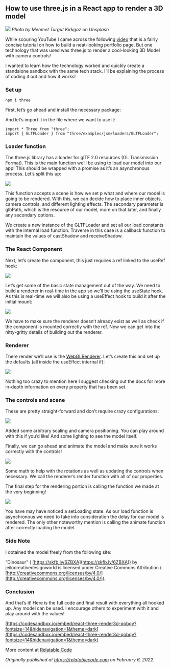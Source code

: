## How to use three.js in a React app to render a 3D model

![](https://cdn.hashnode.com/res/hashnode/image/upload/v1644176957809/ZG0SuMgr5.jpeg)
_Photo by Mehmet Turgut Kirkgoz on Unsplash_

While scouring YouTube I came across the following [video](https://www.youtube.com/watch?v=bSMZgXzC9AA) that is a fairly concise tutorial on how to build a neat-looking portfolio page. But one technology that was used was three.js to render a cool-looking 3D Model with camera controls!

I wanted to learn how the technology worked and quickly create a standalone sandbox with the same tech stack. I’ll be explaining the process of coding it out and how it works!

### Set up

```
npm i three
```

First, let’s go ahead and install the necessary package:

And let’s import it in the file where we want to use it:

```
import * Three from "three"; 
import { GLTFLoader } from "three/examples/jsm/loaders/GLTFLoader";
```

### Loader function

The three.js library has a loader for glTF 2.0 resources (GL Transmission Format). This is the main function we’ll be using to load our model into our app! This should be wrapped with a promise as it’s an asynchronous process. Let’s split this up:

![](https://cdn.hashnode.com/res/hashnode/image/upload/v1644176959380/tNxVpeCE0.png)

This function accepts a scene is how we set p what and where our model is going to be rendered. With this, we can decide how to place inner objects, camera controls, and different lighting effects. The secondary parameter is glbPath, which is the resource of our model, more on that later, and finally any secondary options.

We create a new instance of the GLTFLoader and set all our load constants with the internal load function. Traverse in this case is a callback function to maintain the values of castShadow and receiveShadow.

### The React Component

Next, let’s create the component, this just requires a ref linked to the useRef hook:

![](https://cdn.hashnode.com/res/hashnode/image/upload/v1644176960810/plaeIF6sR.png)

Let’s get some of the basic state management out of the way. We need to build a renderer in real-time in the app so we’ll be using the useState hook. As this is real-time we will also be using a useEffect hook to build it after the initial mount:

![](https://cdn.hashnode.com/res/hashnode/image/upload/v1644176962515/-sdgFOddy.png)

We have to make sure the renderer doesn’t already exist as well as check if the component is mounted correctly with the ref. Now we can get into the nitty-gritty details of building out the renderer.

### Renderer

There render we’ll use is the [WebGLRenderer](https://threejs.org/docs/#api/en/renderers/WebGLRenderer). Let’s create this and set up the defaults (all inside the useEffect internal if):

![](https://cdn.hashnode.com/res/hashnode/image/upload/v1644176963949/Gj4VC08_D.png)

Nothing too crazy to mention here I suggest checking out the docs for more in-depth information on every property that has been set.

### The controls and scene

These are pretty straight-forward and don’t require crazy configurations:

![](https://cdn.hashnode.com/res/hashnode/image/upload/v1644176965911/AjIO8_XuF.png)

Added some arbitrary scaling and camera positioning. You can play around with this if you’d like! And some lighting to see the model itself.

Finally, we can go ahead and animate the model and make sure it works correctly with the controls!

![](https://cdn.hashnode.com/res/hashnode/image/upload/v1644176967843/Bfw3YCoKO.png)

Some math to help with the rotations as well as updating the controls when necessary. We call the renderer’s render function with all of our properties.

The final step for the rendering portion is calling the function we made at the very beginning!

![](https://cdn.hashnode.com/res/hashnode/image/upload/v1644176969738/bLSTOJO0u.png)

You have may have noticed a setLoading state. As our load function is asynchronous we need to take into consideration the delay for our model is rendered. The only other noteworthy mention is calling the animate function after correctly loading the model.

### Side Note

I obtained the model freely from the following site:

“Dinosaur” ( [https://skfb.ly/6ZBXA](https://skfb.ly/6ZBXA)) by jeilocreativedesignworld is licensed under Creative Commons Attribution ( [http://creativecommons.org/licenses/by/4.0/](http://creativecommons.org/licenses/by/4.0/)).

### Conclusion

And that’s it! Here is the full code and final result with everything all hooked up. Any model can be used. I encourage others to experiment with it and play around with the values!

[https://codesandbox.io/embed/react-three-render3d-qobqy?fontsize=14&hidenavigation=1&theme=dark](https://codesandbox.io/embed/react-three-render3d-qobqy?fontsize=14&hidenavigation=1&theme=dark)

More content at [Relatable Code](https://relatablecode.com)

_Originally published at_ [_https://relatablecode.com_](https://relatablecode.com/how-to-use-three-js-in-a-react-app-to-render-a-3d-model/) _on February 6, 2022._